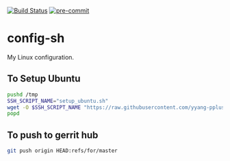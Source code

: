 [![Build Status](https://app.travis-ci.com/yyang-pplus/config-sh.svg?branch=master)](https://app.travis-ci.com/yyang-pplus/config-sh) [![pre-commit](https://img.shields.io/badge/pre--commit-enabled-brightgreen?logo=pre-commit&logoColor=white)](https://github.com/pre-commit/pre-commit)

# config-sh
My Linux configuration.

## To Setup Ubuntu
```bash
pushd /tmp
SSH_SCRIPT_NAME="setup_ubuntu.sh"
wget -O $SSH_SCRIPT_NAME "https://raw.githubusercontent.com/yyang-pplus/config-sh/master/setup_ubuntu.sh" && sh $SSH_SCRIPT_NAME
popd
```

## To push to gerrit hub
```bash
git push origin HEAD:refs/for/master
```

